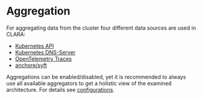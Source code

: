 # Aggregation

For aggregating data from the cluster four different data sources are used in CLARA:

- [Kubernetes API](./platforms/kubernetes/api/index.md)
- [Kubernetes DNS-Server](./platforms/kubernetes/dns/index.md)
- [OpenTelemetry Traces](./platforms/kubernetes/opentelemetry/index.md)
- [anchore/syft](./platforms/kubernetes/syft/index.md)

Aggregations can be enabled/disabled, yet it is recommended to always use all available aggregators to get a holistic view of the examined architecture. For details see [configurations](../configuration/index.md).